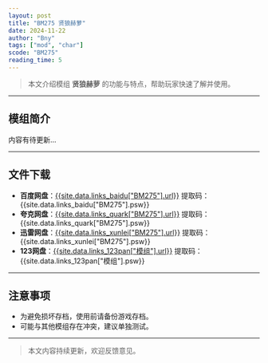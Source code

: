 ```yaml
---
layout: post
title: "BM275 贤狼赫萝"
date: 2024-11-22
author: "Bny"
tags: ["mod", "char"]
scode: "BM275"
reading_time: 5
---
```


> 本文介绍模组 **贤狼赫萝** 的功能与特点，帮助玩家快速了解并使用。

---

## 模组简介

内容有待更新...

---

## 文件下载
- **百度网盘**：[{{site.data.links_baidu["BM275"].url}}]({{site.data.links_baidu["BM275"].url}}) 提取码：{{site.data.links_baidu["BM275"].psw}}
- **夸克网盘**：[{{site.data.links_quark["BM275"].url}}]({{site.data.links_quark["BM275"].url}}) 提取码：{{site.data.links_quark["BM275"].psw}}
- **迅雷网盘**：[{{site.data.links_xunlei["BM275"].url}}]({{site.data.links_xunlei["BM275"].url}}) 提取码：{{site.data.links_xunlei["BM275"].psw}}
- **123网盘**：[{{site.data.links_123pan["模组"].url}}]({{site.data.links_123pan["模组"].url}}) 提取码：{{site.data.links_123pan["模组"].psw}}

---

## 注意事项
- 为避免损坏存档，使用前请备份游戏存档。
- 可能与其他模组存在冲突，建议单独测试。

---

> 本文内容持续更新，欢迎反馈意见。

